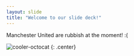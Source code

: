 ```yaml
---
layout: slide
title: "Welcome to our slide deck!"
---
```


Manchester United are rubbish at the moment! :(

![cooler-octocat](https://octodex.github.com/images/twenty-percent-cooler-octocat.png)
{: .center}
